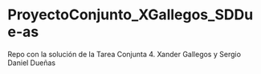 # ProyectoConjunto_XGallegos_SDDue-as
Repo con la solución de la Tarea Conjunta 4. Xander Gallegos y Sergio Daniel Dueñas
